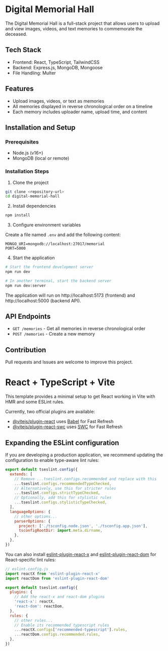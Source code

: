 # Digital Memorial Hall

The Digital Memorial Hall is a full-stack project that allows users to upload and view images, videos, and text memories to commemorate the deceased.

## Tech Stack

- Frontend: React, TypeScript, TailwindCSS
- Backend: Express.js, MongoDB, Mongoose
- File Handling: Multer

## Features

- Upload images, videos, or text as memories
- All memories displayed in reverse chronological order on a timeline
- Each memory includes uploader name, upload time, and content

## Installation and Setup

### Prerequisites

- Node.js (v16+)
- MongoDB (local or remote)

### Installation Steps

1. Clone the project

```bash
git clone <repository-url>
cd digital-memorial-hall
```

2. Install dependencies

```bash
npm install
```

3. Configure environment variables

Create a file named `.env` and add the following content:

```
MONGO_URI=mongodb://localhost:27017/memorial
PORT=5000
```

4. Start the application

```bash
# Start the frontend development server
npm run dev

# In another terminal, start the backend server
npm run dev:server
```

The application will run on http://localhost:5173 (frontend) and http://localhost:5000 (backend API).

## API Endpoints

- `GET /memories` - Get all memories in reverse chronological order
- `POST /memories` - Create a new memory

## Contribution

Pull requests and Issues are welcome to improve this project.

# React + TypeScript + Vite

This template provides a minimal setup to get React working in Vite with HMR and some ESLint rules.

Currently, two official plugins are available:

- [@vitejs/plugin-react](https://github.com/vitejs/vite-plugin-react/blob/main/packages/plugin-react/README.md) uses [Babel](https://babeljs.io/) for Fast Refresh
- [@vitejs/plugin-react-swc](https://github.com/vitejs/vite-plugin-react-swc) uses [SWC](https://swc.rs/) for Fast Refresh

## Expanding the ESLint configuration

If you are developing a production application, we recommend updating the configuration to enable type-aware lint rules:

```js
export default tseslint.config({
  extends: [
    // Remove ...tseslint.configs.recommended and replace with this
    ...tseslint.configs.recommendedTypeChecked,
    // Alternatively, use this for stricter rules
    ...tseslint.configs.strictTypeChecked,
    // Optionally, add this for stylistic rules
    ...tseslint.configs.stylisticTypeChecked,
  ],
  languageOptions: {
    // other options...
    parserOptions: {
      project: ['./tsconfig.node.json', './tsconfig.app.json'],
      tsconfigRootDir: import.meta.dirname,
    },
  },
})
```

You can also install [eslint-plugin-react-x](https://github.com/Rel1cx/eslint-react/tree/main/packages/plugins/eslint-plugin-react-x) and [eslint-plugin-react-dom](https://github.com/Rel1cx/eslint-react/tree/main/packages/plugins/eslint-plugin-react-dom) for React-specific lint rules:

```js
// eslint.config.js
import reactX from 'eslint-plugin-react-x'
import reactDom from 'eslint-plugin-react-dom'

export default tseslint.config({
  plugins: {
    // Add the react-x and react-dom plugins
    'react-x': reactX,
    'react-dom': reactDom,
  },
  rules: {
    // other rules...
    // Enable its recommended typescript rules
    ...reactX.configs['recommended-typescript'].rules,
    ...reactDom.configs.recommended.rules,
  },
})
```
